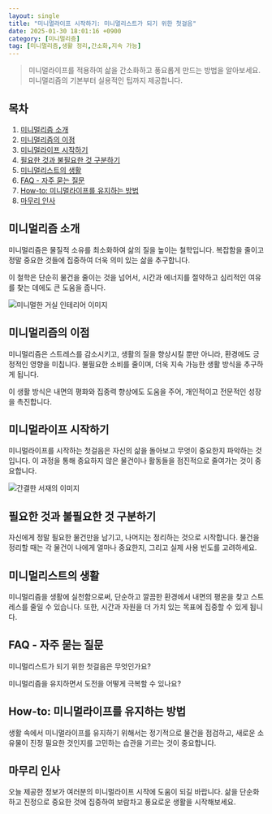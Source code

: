 ```yaml
---
layout: single
title: "미니멀라이프 시작하기: 미니멀리스트가 되기 위한 첫걸음"
date: 2025-01-30 18:01:16 +0900
category: [미니멀리즘]
tag: [미니멀리즘,생활 정리,간소화,지속 가능]
---
```

  
> 미니멀라이프를 적용하여 삶을 간소화하고 풍요롭게 만드는 방법을 알아보세요. 미니멀리즘의 기본부터 실용적인 팁까지 제공합니다.

## 목차
1. [미니멀리즘 소개](#미니멀리즘-소개)
2. [미니멀리즘의 이점](#미니멀리즘의-이점)
3. [미니멀라이프 시작하기](#미니멀라이프-시작하기)
4. [필요한 것과 불필요한 것 구분하기](#필요한-것과-불필요한-것-구분하기)
5. [미니멀리스트의 생활](#미니멀리스트의-생활)
6. [FAQ - 자주 묻는 질문](#faq---자주-묻는-질문)
7. [How-to: 미니멀라이프를 유지하는 방법](#how-to-미니멀라이프를-유지하는-방법)
8. [마무리 인사](#마무리-인사)

## 미니멀리즘 소개

미니멀리즘은 물질적 소유를 최소화하여 삶의 질을 높이는 철학입니다. 복잡함을 줄이고 정말 중요한 것들에 집중하여 더욱 의미 있는 삶을 추구합니다.


이 철학은 단순히 물건을 줄이는 것을 넘어서, 시간과 에너지를 절약하고 심리적인 여유를 찾는 데에도 큰 도움을 줍니다.


![미니멀한 거실 인테리어 이미지](https://i.ibb.co/SXc7Xngt/BQu-Ey-Uz-INu-Zha91bv-MX3oz-Vkl-WUm-MW5-RDnf-E.png)



## 미니멀리즘의 이점

미니멀리즘은 스트레스를 감소시키고, 생활의 질을 향상시킬 뿐만 아니라, 환경에도 긍정적인 영향을 미칩니다. 불필요한 소비를 줄이며, 더욱 지속 가능한 생활 방식을 추구하게 됩니다.


이 생활 방식은 내면의 평화와 집중력 향상에도 도움을 주어, 개인적이고 전문적인 성장을 촉진합니다.



## 미니멀라이프 시작하기

미니멀라이프를 시작하는 첫걸음은 자신의 삶을 돌아보고 무엇이 중요한지 파악하는 것입니다. 이 과정을 통해 중요하지 않은 물건이나 활동들을 점진적으로 줄여가는 것이 중요합니다.


![간결한 서재의 이미지](https://i.ibb.co/NnLthMy6/png-skoid-d505667d-d6c1-4a0a-bac7-5c84a87759f8-sktid-a48cca56-e6da-484e-a814-9c849652bcb3-skt-2025-0.png)



## 필요한 것과 불필요한 것 구분하기

자신에게 정말 필요한 물건만을 남기고, 나머지는 정리하는 것으로 시작합니다. 물건을 정리할 때는 각 물건이 나에게 얼마나 중요한지, 그리고 실제 사용 빈도를 고려하세요.



## 미니멀리스트의 생활

미니멀리즘을 생활에 실천함으로써, 단순하고 깔끔한 환경에서 내면의 평온을 찾고 스트레스를 줄일 수 있습니다. 또한, 시간과 자원을 더 가치 있는 목표에 집중할 수 있게 됩니다.



## FAQ - 자주 묻는 질문

미니멀리스트가 되기 위한 첫걸음은 무엇인가요?


미니멀리즘을 유지하면서 도전을 어떻게 극복할 수 있나요?



## How-to: 미니멀라이프를 유지하는 방법

생활 속에서 미니멀라이프를 유지하기 위해서는 정기적으로 물건을 점검하고, 새로운 소유물이 진정 필요한 것인지를 고민하는 습관을 기르는 것이 중요합니다.



## 마무리 인사

오늘 제공한 정보가 여러분의 미니멀라이프 시작에 도움이 되길 바랍니다. 삶을 단순화하고 진정으로 중요한 것에 집중하여 보람차고 풍요로운 생활을 시작해보세요.

